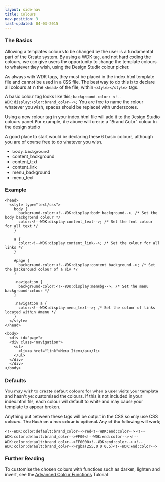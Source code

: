 ```yaml
---
layout: side-nav
title: Colours
nav-position: 3
last-updated: 04-03-2015
---
```


### The Basics

Allowing a templates colours to be changed by the user is a fundamental part of the Create system. By using a WDK tag, and not hard coding the colours, we can give users the opportunity to change the template colours to whatever they wish, using the Design Studio colour picker.

As always with WDK tags, they must be placed in the index.html template file and cannot be used in a CSS file. The best way to do this is to declare all colours at in the `<head>` of the file, within `<style></style>` tags.

A basic colour tag looks like this; `background-color: <!--WDK:display:color:brand_color-->;`
You are free to name the colour whatever you wish, spaces should be replaced with underscores.

Using a new colour tag in your index.html file will add it to the Design Studio colours panel. For example, the above will create a "Brand Color" colour in the design studio

A good place to start would be declaring these 6 basic colours, although you are of course free to do whatever you wish.

- body_background
- content_background
- content_text
- content_link
- menu_background
- menu_text

### Example
~~~
<head>
  <style type="text/css">
    body {
      background-color:<!--WDK:display:body_background-->; /* Set the body background colour */
      color:<!--WDK:display:content_text-->; /* Set the font colour for all text */
    }

    a {
      color:<!--WDK:display:content_link-->; /* Set the colour for all links */
    }

    #page {
      background-color:<!--WDK:display:content_background-->; /* Set the background colour of a div */
    }

    .navigation {
      background-color:<!--WDK:display:menubg-->; /* Set the menu background-colour */
    }

    .navigation a {
      color:<!--WDK:display:menu_text-->; /* Set the colour of links located within #menu */
    }
  </style>
</head>

<body>
  <div id="page">
  <div class="navigation">
    <ul>
      <li><a href="link">Menu Item</a></li>
    </ul>
  </div>
  </div>
</body>
~~~


### Defaults

You may wish to create default colours for when a user visits your template and hasn't yet customised the colours. If this is not included in your index.html file, each colour will default to white and may cause your template to appear broken.

Anything put between these tags will be output in the CSS so only use CSS colours. The Hash on a hex colour is optional. Any of the following will work;

`<!--WDK:color:default:brand_color-->red<!--WDK:end:color-->`
`<!--WDK:color:default:brand_color-->#F00<!--WDK:end:color-->`
`<!--WDK:color:default:brand_color-->FF0000<!--WDK:end:color-->`
`<!--WDK:color:default:brand_color-->rgba(255,0,0 0.5)<!--WDK:end:color-->`


### Further Reading

To customise the chosen colours with functions such as darken, lighten and invert, see the [Advanced Colour Functions](advanced-colour-functions.html) Tutorial
